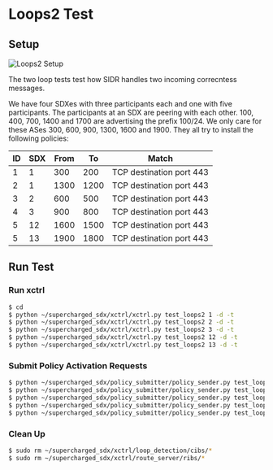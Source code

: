 # Loops2 Test

## Setup
![Loops2 Setup](https://drive.google.com/open?id=0B273jByxJR-IdF9yblRVOFFLaEE)

The two loop tests test how SIDR handles two incoming correcntess messages.

We have four SDXes with three participants each and one with five participants. The participants at an SDX are peering with each other. 100, 400, 700, 1400 and 1700 are advertising the prefix 100/24. We only care for these ASes 300, 600, 900, 1300, 1600 and 1900. They all try to install the following policies:

| ID | SDX | From | To  | Match                    |
|----|-----|------|-----|--------------------------|
| 1  | 1   | 300  | 200 | TCP destination port 443 |
| 2  | 1   | 1300  | 1200 | TCP destination port 443 |
| 3  | 2   | 600  | 500 | TCP destination port 443 |
| 4  | 3   | 900  | 800 | TCP destination port 443 |
| 5  | 12  | 1600  | 1500 | TCP destination port 443 |
| 5  | 13   | 1900  | 1800 | TCP destination port 443 |


## Run Test

### Run xctrl

```bash
$ cd 
$ python ~/supercharged_sdx/xctrl/xctrl.py test_loops2 1 -d -t
$ python ~/supercharged_sdx/xctrl/xctrl.py test_loops2 2 -d -t
$ python ~/supercharged_sdx/xctrl/xctrl.py test_loops2 3 -d -t
$ python ~/supercharged_sdx/xctrl/xctrl.py test_loops2 12 -d -t
$ python ~/supercharged_sdx/xctrl/xctrl.py test_loops2 13 -d -t
```

### Submit Policy Activation Requests

```bash
$ python ~/supercharged_sdx/policy_submitter/policy_sender.py test_loops2 1
$ python ~/supercharged_sdx/policy_submitter/policy_sender.py test_loops2 2
$ python ~/supercharged_sdx/policy_submitter/policy_sender.py test_loops2 3
$ python ~/supercharged_sdx/policy_submitter/policy_sender.py test_loops2 12
$ python ~/supercharged_sdx/policy_submitter/policy_sender.py test_loops2 13
```

### Clean Up

```bash
$ sudo rm ~/supercharged_sdx/xctrl/loop_detection/cibs/*
$ sudo rm ~/supercharged_sdx/xctrl/route_server/ribs/*
```
